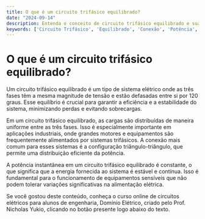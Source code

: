 ```yaml
---
title: O que é um circuito trifásico equilibrado?
date: "2024-09-14"
description: Entenda o conceito de circuito trifásico equilibrado e sua importância em sistemas elétricos.
keywords: ['Circuito Trifásico', 'Equilibrado', 'Conexão', 'Potência', 'Triângulo-Triângulo']
---
```


# O que é um circuito trifásico equilibrado?

Um circuito trifásico equilibrado é um tipo de sistema elétrico onde as três fases têm a mesma magnitude de tensão e estão defasadas entre si por 120 graus. Esse equilíbrio é crucial para garantir a eficiência e a estabilidade do sistema, minimizando perdas e evitando sobrecargas.

Em um circuito trifásico equilibrado, as cargas são distribuídas de maneira uniforme entre as três fases. Isso é especialmente importante em aplicações industriais, onde grandes motores e equipamentos são frequentemente alimentados por sistemas trifásicos. A conexão mais comum para esses sistemas é a configuração triângulo-triângulo, que permite uma distribuição eficiente da potência.

A potência instantânea em um circuito trifásico equilibrado é constante, o que significa que a energia fornecida ao sistema é estável e contínua. Isso é fundamental para o funcionamento de equipamentos sensíveis que não podem tolerar variações significativas na alimentação elétrica.

Se você gostou deste conteúdo, conheça o curso online de circuitos elétricos para alunos de engenharia, Domínio Elétrico, criado pelo Prof. Nicholas Yukio, clicando no botão presente logo abaixo do texto.